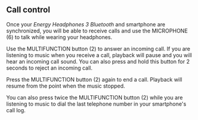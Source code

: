 ## Call control

Once your *Energy Headphones 3 Bluetooth* and smartphone are synchronized, you will be able to receive calls and use the MICROPHONE (6) to talk while wearing your headphones.

Use the MULTIFUNCTION button (2) to answer an incoming call. If you are listening to music when you receive a call, playback will pause and you will hear an incoming call sound. You can also press and hold this button for 2 seconds to reject an incoming call.

Press the MULTIFUNCTION button (2) again to end a call. Playback will resume from the point when the music stopped.

You can also press twice the MULTIFUNCTION button (2) while you are listening to music to dial the last telephone number in your smartphone's call log.
